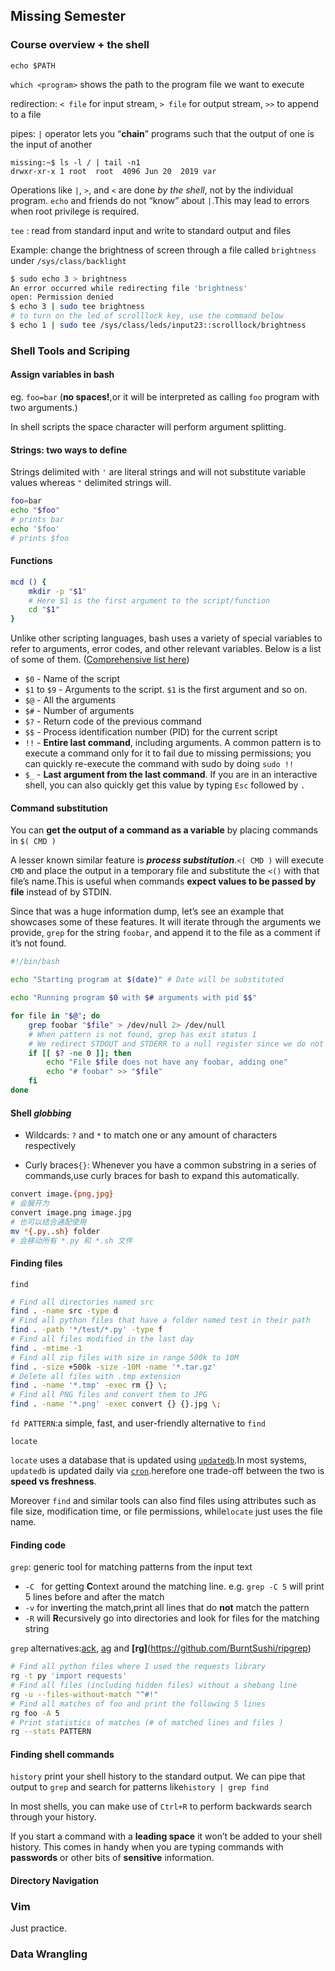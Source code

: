 ## Missing Semester

### Course overview + the shell

`echo $PATH`

`which <program>` shows the path to the program file we want to execute

redirection: `< file` for input stream, `> file` for output stream, `>>` to append to a file

pipes: `|` operator lets you “**chain**” programs such that the output of one is the input of another

```
missing:~$ ls -l / | tail -n1
drwxr-xr-x 1 root  root  4096 Jun 20  2019 var
```

Operations like `|`, `>`, and `<` are done *by the shell*, not by the individual program. `echo` and friends do not “know” about `|`.This may lead to errors when root privilege is required.

`tee` : read from standard input and write to standard output and files  

Example: change the brightness of screen through a file called `brightness` under `/sys/class/backlight`

```bash
$ sudo echo 3 > brightness
An error occurred while redirecting file 'brightness'
open: Permission denied
$ echo 3 | sudo tee brightness
# to turn on the led of scrolllock key, use the command below
$ echo 1 | sudo tee /sys/class/leds/input23::scrolllock/brightness
```

### Shell Tools and Scriping

#### Assign variables in bash

eg. `foo=bar` (**no spaces!**,or it will be interpreted as calling `foo` program with two arguments.)

In shell scripts the space character will perform argument splitting.

#### Strings: two ways to define

Strings delimited with `'` are literal strings and will not substitute variable values whereas `"` delimited strings will.

```bash
foo=bar
echo "$foo"
# prints bar
echo '$foo'
# prints $foo
```

#### Functions

```bash
mcd () {
    mkdir -p "$1"
    # Here $1 is the first argument to the script/function
    cd "$1"
}
```

Unlike other scripting languages, bash uses a variety of special variables to refer to arguments, error codes, and other relevant variables. Below is a list of some of them. ([Comprehensive list here](https://www.tldp.org/LDP/abs/html/special-chars.html))

- `$0` - Name of the script
- `$1` to `$9` - Arguments to the script. `$1` is the first argument and so on.
- `$@` - All the arguments
- `$#` - Number of arguments
- `$?` - Return code of the previous command
- `$$` - Process identification number (PID) for the current script
- `!!` - **Entire last command**, including arguments. A common pattern is to execute a command only for it to fail due to missing permissions; you can quickly re-execute the command with sudo by doing `sudo !!`
- `$_` - **Last argument from the last command**. If you are in an interactive shell, you can also quickly get this value by typing `Esc` followed by `.`

#### Command substitution

You can **get the output of a command as a variable** by placing commands in `$( CMD )`

 A lesser known similar feature is ***process substitution***.`<( CMD )` will execute `CMD` and place the output in a temporary file and substitute the `<()` with that file’s name.This is useful when commands **expect values to be passed by file** instead of by STDIN.


Since that was a huge information dump, let’s see an example that showcases some of these features. It will iterate through the arguments we provide, `grep` for the string `foobar`, and append it to the file as a comment if it’s not found.

```bash
#!/bin/bash

echo "Starting program at $(date)" # Date will be substituted

echo "Running program $0 with $# arguments with pid $$"

for file in "$@"; do
    grep foobar "$file" > /dev/null 2> /dev/null
    # When pattern is not found, grep has exit status 1
    # We redirect STDOUT and STDERR to a null register since we do not care about them
    if [[ $? -ne 0 ]]; then
        echo "File $file does not have any foobar, adding one"
        echo "# foobar" >> "$file"
    fi
done
```

#### Shell *globbing*

- Wildcards: `?` and `*` to match one or any amount of characters respectively

- Curly braces`{}`: Whenever you have a common substring in a series of commands,use curly braces for bash to expand this automatically.

```bash
convert image.{png,jpg}
# 会展开为
convert image.png image.jpg
# 也可以结合通配使用
mv *{.py,.sh} folder
# 会移动所有 *.py 和 *.sh 文件
```

#### Finding files

`find`

```bash
# Find all directories named src
find . -name src -type d
# Find all python files that have a folder named test in their path
find . -path '*/test/*.py' -type f
# Find all files modified in the last day
find . -mtime -1
# Find all zip files with size in range 500k to 10M
find . -size +500k -size -10M -name '*.tar.gz'
# Delete all files with .tmp extension
find . -name '*.tmp' -exec rm {} \;
# Find all PNG files and convert them to JPG
find . -name '*.png' -exec convert {} {}.jpg \;
```

`fd PATTERN`:a simple, fast, and user-friendly alternative to `find`

`locate`

`locate` uses a database that is updated using [`updatedb`](https://www.man7.org/linux/man-pages/man1/updatedb.1.html).In most systems, `updatedb` is updated daily via [`cron`](https://www.man7.org/linux/man-pages/man8/cron.8.html).herefore one trade-off between the two is **speed vs freshness**.

Moreover `find` and similar tools can also find files using attributes such as file size, modification time, or file permissions, while`locate` just uses the file name.

#### Finding code

`grep`: generic tool for matching patterns from the input text

- `-C ` for getting **C**ontext around the matching line.  e.g. `grep -C 5` will print 5 lines before and after the match
- `-v` for in**v**erting the match,print all lines that do **not** match the pattern
- `-R` will **R**ecursively go into directories and look for files for the matching string

`grep` alternatives:[ack](https://beyondgrep.com/), [ag](https://github.com/ggreer/the_silver_searcher) and **[rg]**(https://github.com/BurntSushi/ripgrep)

```bash
# Find all python files where I used the requests library
rg -t py 'import requests'
# Find all files (including hidden files) without a shebang line
rg -u --files-without-match "^#!"
# Find all matches of foo and print the following 5 lines
rg foo -A 5
# Print statistics of matches (# of matched lines and files )
rg --stats PATTERN
```

#### Finding shell commands

`history` print your shell history to the standard output. We can pipe that output to `grep` and search for patterns like`history | grep find`

In most shells, you can make use of `Ctrl+R` to perform backwards search through your history.

If you start a command with a **leading space** it won’t be added to your shell history. This comes in handy when you are typing commands with **passwords** or other bits of **sensitive** information.

#### Directory Navigation



### Vim

Just practice.

### Data Wrangling